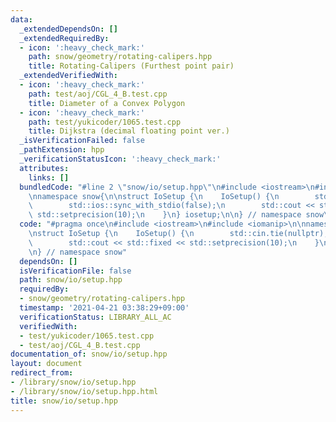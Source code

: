 ```yaml
---
data:
  _extendedDependsOn: []
  _extendedRequiredBy:
  - icon: ':heavy_check_mark:'
    path: snow/geometry/rotating-calipers.hpp
    title: Rotating-Calipers (Furthest point pair)
  _extendedVerifiedWith:
  - icon: ':heavy_check_mark:'
    path: test/aoj/CGL_4_B.test.cpp
    title: Diameter of a Convex Polygon
  - icon: ':heavy_check_mark:'
    path: test/yukicoder/1065.test.cpp
    title: Dijkstra (decimal floating point ver.)
  _isVerificationFailed: false
  _pathExtension: hpp
  _verificationStatusIcon: ':heavy_check_mark:'
  attributes:
    links: []
  bundledCode: "#line 2 \"snow/io/setup.hpp\"\n#include <iostream>\n#include <iomanip>\n\
    \nnamespace snow{\n\nstruct IoSetup {\n    IoSetup() {\n        std::cin.tie(nullptr);\n\
    \        std::ios::sync_with_stdio(false);\n        std::cout << std::fixed <<\
    \ std::setprecision(10);\n    }\n} iosetup;\n\n} // namespace snow\n"
  code: "#pragma once\n#include <iostream>\n#include <iomanip>\n\nnamespace snow{\n\
    \nstruct IoSetup {\n    IoSetup() {\n        std::cin.tie(nullptr);\n        std::ios::sync_with_stdio(false);\n\
    \        std::cout << std::fixed << std::setprecision(10);\n    }\n} iosetup;\n\
    \n} // namespace snow"
  dependsOn: []
  isVerificationFile: false
  path: snow/io/setup.hpp
  requiredBy:
  - snow/geometry/rotating-calipers.hpp
  timestamp: '2021-04-21 03:38:29+09:00'
  verificationStatus: LIBRARY_ALL_AC
  verifiedWith:
  - test/yukicoder/1065.test.cpp
  - test/aoj/CGL_4_B.test.cpp
documentation_of: snow/io/setup.hpp
layout: document
redirect_from:
- /library/snow/io/setup.hpp
- /library/snow/io/setup.hpp.html
title: snow/io/setup.hpp
---
```

